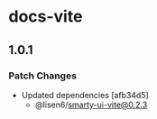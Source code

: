 # docs-vite

## 1.0.1

### Patch Changes

- Updated dependencies [afb34d5]
  - @lisen6/smarty-ui-vite@0.2.3
